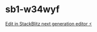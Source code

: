 # sb1-w34wyf

[Edit in StackBlitz next generation editor ⚡️](https://stackblitz.com/~/github.com/wuzhefang/sb1-w34wyf)